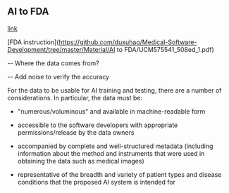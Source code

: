 ## AI to FDA

[link](https://www.leiphone.com/news/201708/s1re7WMYwDiWLpa5.html)

[FDA instruction](https://github.com/duxuhao/Medical-Software-Development/tree/master/Material/AI to FDA/UCM575541_508ed_1.pdf)

-- Where the data comes from?

-- Add noise to verify the accuracy

For the data to be usable for AI training and testing, there are a number of considerations. In particular, the data must be:

- "numerous/voluminous" and available in machine-readable form

- accessible to the software developers with appropriate permissions/release by the data owners

- accompanied by complete and well-structured metadata (including information about the method and instruments that were used in obtaining the data such as medical images)

- representative of the breadth and variety of patient types and disease conditions that the proposed AI system is intended for
